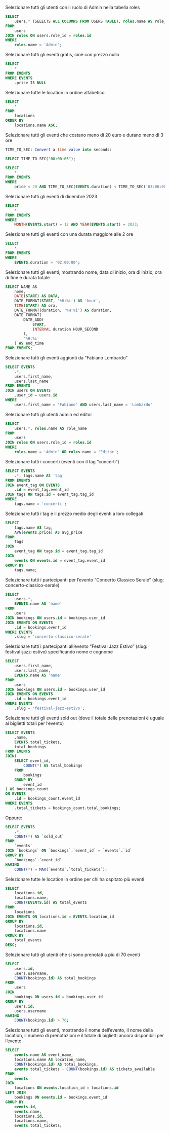 Selezionare tutti gli utenti con il ruolo di Admin nella tabella roles
```sql
SELECT
    users.* (SELECTS ALL COLUMNS FROM USERS TABLE), roles.name AS role_name
FROM
    users
JOIN roles ON users.role_id = roles.id
WHERE
    roles.name = 'Admin';
```

Selezionare tutti gli eventi gratis, cioè con prezzo nullo
```sql
SELECT
    *
FROM EVENTS
WHERE EVENTS
    .price IS NULL
```

Selezionare tutte le location in ordine alfabetico
```sql
SELECT
    *
FROM
    locations
ORDER BY
    locations.name ASC;
```

Selezionare tutti gli eventi che costano meno di 20 euro e durano meno di 3 ore
```sql
TIME_TO_SEC: Convert a time value into seconds:

SELECT TIME_TO_SEC("00:00:05");

SELECT
    *
FROM EVENTS
WHERE
    price < 20 AND TIME_TO_SEC(EVENTS.duration) < TIME_TO_SEC('03:00:00');
```

Selezionare tutti gli eventi di dicembre 2023
```sql
SELECT
    *
FROM EVENTS
WHERE
    MONTH(EVENTS.start) = 12 AND YEAR(EVENTS.start) = 2023;
```

Selezionare tutti gli eventi con una durata maggiore alle 2 ore
```sql
SELECT
    *
FROM EVENTS
WHERE
    EVENTS.duration > '02:00:00';
```

Selezionare tutti gli eventi, mostrando nome, data di inizio, ora di inizio, ora di fine e
durata totale
```sql
SELECT NAME AS
    nome,
    DATE(START) AS DATA,
    DATE_FORMAT(START, '%H:%i') AS 'hour',
    TIME(START) AS ora,
    DATE_FORMAT(duration, '%H:%i') AS duration,
    DATE_FORMAT(
        DATE_ADD(
            START,
            INTERVAL duration HOUR_SECOND
        ),
        '%H:%i'
    ) AS end_time
FROM EVENTS;
```

Selezionare tutti gli eventi aggiunti da “Fabiano Lombardo”
```sql
SELECT EVENTS
    .*,
    users.first_name,
    users.last_name
FROM EVENTS
JOIN users ON EVENTS
    .user_id = users.id
WHERE
    users.first_name = 'Fabiano' AND users.last_name = 'Lombardo'
```

Selezionare tutti gli utenti admin ed editor
```sql
SELECT
    users.*, roles.name AS role_name
FROM
    users
JOIN roles ON users.role_id = roles.id
WHERE
    roles.name = 'Admin' OR roles.name = 'Editor';
```

Selezionare tutti i concerti (eventi con il tag “concerti”)
```sql
SELECT EVENTS
    .*, tags.name AS 'tag'
FROM EVENTS
JOIN event_tag ON EVENTS
    .id = event_tag.event_id
JOIN tags ON tags.id = event_tag.tag_id
WHERE
    tags.name = 'concerti';
```

Selezionare tutti i tag e il prezzo medio degli eventi a loro collegati
```sql
SELECT
    tags.name AS tag,
    AVG(events.price) AS avg_price
FROM
    tags
JOIN
    event_tag ON tags.id = event_tag.tag_id
JOIN
    events ON events.id = event_tag.event_id
GROUP BY
    tags.name;
```

Selezionare tutti i partecipanti per l’evento “Concerto Classico Serale” (slug:
concerto-classico-serale)
```sql
SELECT
    users.*,
    EVENTS.name AS 'name'
FROM
    users
JOIN bookings ON users.id = bookings.user_id
JOIN EVENTS ON EVENTS
    .id = bookings.event_id
WHERE EVENTS
    .slug = 'concerto-classico-serale'
```

Selezionare tutti i partecipanti all’evento “Festival Jazz Estivo” (slug:
festival-jazz-estivo) specificando nome e cognome
```sql
SELECT
    users.first_name,
    users.last_name,
    EVENTS.name AS 'name'
FROM
    users
JOIN bookings ON users.id = bookings.user_id
JOIN EVENTS ON EVENTS
    .id = bookings.event_id
WHERE EVENTS
    .slug = 'festival-jazz-estivo';
```

Selezionare tutti gli eventi sold out (dove il totale delle prenotazioni è uguale ai
biglietti totali per l’evento)
```sql
SELECT EVENTS
    .name,
    EVENTS.total_tickets,
    total_bookings
FROM EVENTS
JOIN(
    SELECT event_id,
        COUNT(*) AS total_bookings
    FROM
        bookings
    GROUP BY
        event_id
) AS bookings_count
ON EVENTS
    .id = bookings_count.event_id
WHERE EVENTS
    .total_tickets = bookings_count.total_bookings;
```

Oppure:
```sql
SELECT EVENTS
    .*,
    COUNT(*) AS `sold_out`
FROM
    `events`
JOIN `bookings` ON `bookings`.`event_id` = `events`.`id`
GROUP BY
    `bookings`.`event_id`
HAVING
    COUNT(*) = MAX(`events`.`total_tickets`);
```

Selezionare tutte le location in ordine per chi ha ospitato più eventi
```sql
SELECT
    locations.id,
    locations.name,
    COUNT(EVENTS.id) AS total_events
FROM
    locations
JOIN EVENTS ON locations.id = EVENTS.location_id
GROUP BY
    locations.id,
    locations.name
ORDER BY
    total_events
DESC;
```

Selezionare tutti gli utenti che si sono prenotati a più di 70 eventi
```sql
SELECT
    users.id,
    users.username,
    COUNT(bookings.id) AS total_bookings
FROM
    users
JOIN
    bookings ON users.id = bookings.user_id
GROUP BY
    users.id,
    users.username
HAVING
    COUNT(bookings.id) > 70;
```

Selezionare tutti gli eventi, mostrando il nome dell’evento, il nome della location, il
numero di prenotazioni e il totale di biglietti ancora disponibili per l’evento
```sql
SELECT
    events.name AS event_name,
    locations.name AS location_name,
    COUNT(bookings.id) AS total_bookings,
    events.total_tickets - COUNT(bookings.id) AS tickets_available
FROM
    events
JOIN
    locations ON events.location_id = locations.id
LEFT JOIN
    bookings ON events.id = bookings.event_id
GROUP BY
    events.id,
    events.name,
    locations.id,
    locations.name,
    events.total_tickets;
```